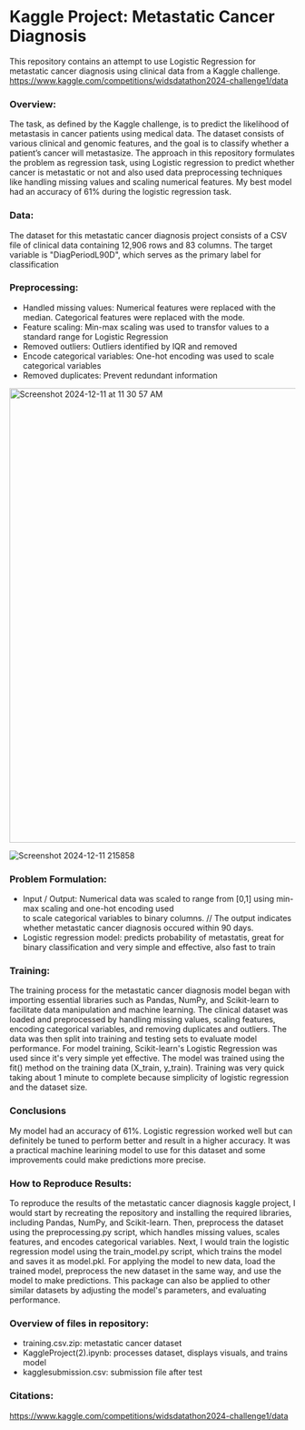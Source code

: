 # Kaggle Project: Metastatic Cancer Diagnosis


This repository contains an attempt to use Logistic Regression for metastatic cancer diagnosis using clinical data from a Kaggle challenge.
https://www.kaggle.com/competitions/widsdatathon2024-challenge1/data

### Overview:

The task, as defined by the Kaggle challenge, is to predict the likelihood of metastasis in cancer patients using medical data. The dataset consists of various clinical and genomic features, and the goal is to classify whether a patient’s cancer will metastasize. The approach in this repository formulates the problem as regression task, using Logistic regression to predict whether cancer is metastatic or not and also used data preprocessing techniques like handling missing values and scaling numerical features. My best model had an accuracy of 61% during the logistic regression task.
### Data:

The dataset for this metastatic cancer diagnosis project consists of a CSV file of clinical data containing 12,906 rows and 83 columns. The target variable is "DiagPeriodL90D", which serves as the primary label for classification

### Preprocessing:

- Handled missing values: Numerical features were replaced with the median. Categorical features were replaced with the mode.
- Feature scaling: Min-max scaling was used to transfor values to a standard range for Logistic Regression 
- Removed outliers: Outliers identified by IQR and removed
- Encode categorical variables: One-hot encoding was used to scale categorical variables
- Removed duplicates: Prevent redundant information


<img width="799" alt="Screenshot 2024-12-11 at 11 30 57 AM" src="https://github.com/user-attachments/assets/c6ce7a08-0a77-47ad-8a5a-73bace955537" />

![Screenshot 2024-12-11 215858](https://github.com/user-attachments/assets/220fb996-8ac1-40da-92fa-6a780f16331f)



### Problem Formulation:

- Input / Output:
  Numerical data was scaled to range from [0,1] using min-max scaling and one-hot encoding used   
  to scale categorical variables to binary columns. //
  The output indicates whether metastatic cancer diagnosis occured within 90 days.
- Logistic regression model: predicts probability of metastatis,
  great for binary classification and very simple and effective,
  also fast to train
  
### Training:

The training process for the metastatic cancer diagnosis model began with importing essential libraries such as Pandas, NumPy, and Scikit-learn to facilitate data manipulation and machine learning. The clinical dataset was loaded and preprocessed by handling missing values, scaling features, encoding categorical variables, and removing duplicates and outliers. The data was then split into training and testing sets to evaluate model performance. For model training, Scikit-learn's Logistic Regression was used since it's very simple yet effective. The model was trained using the fit() method on the training data (X_train, y_train). Training was very quick taking about 1 minute to complete because simplicity of logistic regression and the dataset size.

### Conclusions

My model had an accuracy of 61%. Logistic regression worked well but can definitely be tuned to perform better and result in a higher accuracy. It was a practical machine learining model to use for this dataset and some improvements could make predictions more precise.

### How to Reproduce Results:

To reproduce the results of the metastatic cancer diagnosis kaggle project, I would start by recreating the repository and installing the required libraries, including Pandas, NumPy, and Scikit-learn. Then, preprocess the dataset using the preprocessing.py script, which handles missing values, scales features, and encodes categorical variables. Next, I would train the logistic regression model using the train_model.py script, which trains the model and saves it as model.pkl. For applying the model to new data, load the trained model, preprocess the new dataset in the same way, and use the model to make predictions. This package can also be applied to other similar datasets by adjusting the model's parameters, and evaluating performance.

### Overview of files in repository:

- training.csv.zip: metastatic cancer dataset
- KaggleProject(2).ipynb: processes dataset, displays visuals, and trains model
- kagglesubmission.csv: submission file after test

### Citations:

https://www.kaggle.com/competitions/widsdatathon2024-challenge1/data

